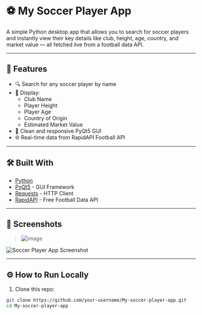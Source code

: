 
# ⚽ My Soccer Player App

A simple Python desktop app that allows you to search for soccer players and instantly view their key details like club, height, age, country, and market value — all fetched live from a football data API.

---

## 🚀 Features

- 🔍 Search for any soccer player by name
- 📄 Display:
  - Club Name
  - Player Height
  - Player Age
  - Country of Origin
  - Estimated Market Value
- 🎨 Clean and responsive PyQt5 GUI
- 🌐 Real-time data from RapidAPI Football API

---

## 🛠️ Built With

- [Python](https://www.python.org/)
- [PyQt5](https://pypi.org/project/PyQt5/) - GUI Framework
- [Requests](https://pypi.org/project/requests/) - HTTP Client
- [RapidAPI](https://rapidapi.com/) - Free Football Data API

---

## 📸 Screenshots

> ![image](https://github.com/user-attachments/assets/461f0e9b-fe50-40f6-9f6f-df681d293070)


![Soccer Player App Screenshot](link-to-your-screenshot)

---

## ⚙️ How to Run Locally

1. Clone this repo:

```bash
git clone https://github.com/your-username/My-soccer-player-app.git
cd My-soccer-player-app
